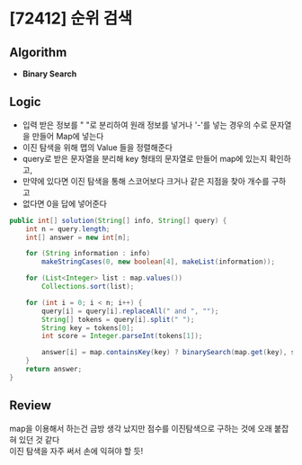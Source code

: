 # [72412] 순위 검색
## Algorithm
- **Binary Search**

## Logic
- 입력 받은 정보를 " "로 분리하여 원래 정보를 넣거나 '-'를 넣는 경우의 수로 문자열을 만들어 Map에 넣는다
- 이진 탐색을 위해 맵의 Value 들을 정렬해준다
- query로 받은 문자열을 분리해 key 형태의 문자열로 만들어 map에 있는지 확인하고,  
- 만약에 있다면 이진 탐색을 통해 스코어보다 크거나 같은 지점을 찾아 개수를 구하고
- 없다면 0을 답에 넣어준다

```java
public int[] solution(String[] info, String[] query) {
    int n = query.length;
    int[] answer = new int[n];

    for (String information : info)
        makeStringCases(0, new boolean[4], makeList(information));

    for (List<Integer> list : map.values())
        Collections.sort(list);

    for (int i = 0; i < n; i++) {
        query[i] = query[i].replaceAll(" and ", "");
        String[] tokens = query[i].split(" ");
        String key = tokens[0];
        int score = Integer.parseInt(tokens[1]);

        answer[i] = map.containsKey(key) ? binarySearch(map.get(key), score) : 0;
    }
    return answer;
}
```

## Review
map을 이용해서 하는건 금방 생각 났지만 점수를 이진탐색으로 구하는 것에 오래 붙잡혀 있던 것 같다  
이진 탐색을 자주 써서 손에 익혀야 할 듯!